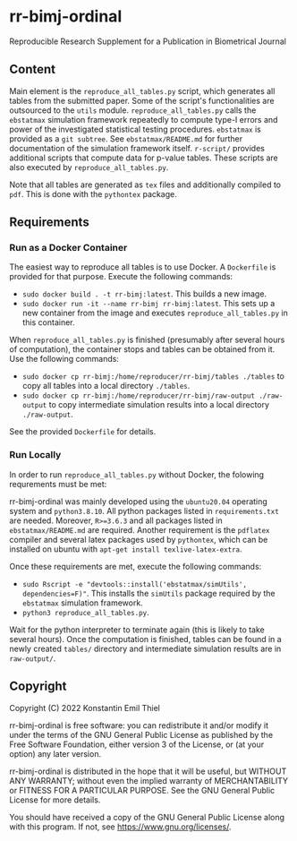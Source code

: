 # rr-bimj-ordinal
Reproducible Research Supplement for a Publication in Biometrical Journal

## Content

Main element is the `reproduce_all_tables.py` script, which generates all tables from the submitted paper.
Some of the script's functionalities are outsourced to the `utils` module.
`reproduce_all_tables.py` calls the `ebstatmax` simulation framework repeatedly to compute type-I errors and power of the investigated statistical testing procedures.
`ebstatmax` is provided as a `git subtree`.
See `ebstatmax/README.md` for further documentation of the simulation framework itself.
`r-script/` provides additional scripts that compute data for p-value tables.
These scripts are also executed by `reproduce_all_tables.py`.

Note that all tables are generated as `tex` files and additionally compiled to `pdf`.
This is done with the `pythontex` package.

## Requirements

### Run as a Docker Container

The easiest way to reproduce all tables is to use Docker.
A `Dockerfile` is provided for that purpose.
Execute the following commands:
  - `sudo docker build . -t rr-bimj:latest`. This builds a new image.
  - `sudo docker run -it --name rr-bimj rr-bimj:latest`. This sets up a new container from the image and executes `reproduce_all_tables.py` in this container.

When `reproduce_all_tables.py` is finished (presumably after several hours of computation), the container stops and tables can be obtained from it.
Use the following commands:
  - `sudo docker cp rr-bimj:/home/reproducer/rr-bimj/tables ./tables` to copy all tables into a local directory `./tables`.
  - `sudo docker cp rr-bimj:/home/reproducer/rr-bimj/raw-output ./raw-output` to copy intermediate simulation results into a local directory `./raw-output`.

See the provided `Dockerfile` for details.


### Run Locally

In order to run `reproduce_all_tables.py` without Docker, the folowing requrements must be met:

rr-bimj-ordinal was mainly developed using the `ubuntu20.04` operating system and `python3.8.10`.
All python packages listed in `requirements.txt` are needed.
Moreover, `R>=3.6.3` and all packages listed in `ebstatmax/README.md` are required. 
Another requirement is the `pdflatex` compiler and several latex packages used by `pythontex`, which can be installed on ubuntu with `apt-get install texlive-latex-extra`.

Once these requirements are met, execute the following commands:
  - `sudo Rscript -e "devtools::install('ebstatmax/simUtils', dependencies=F)"`. This installs the `simUtils` package required by the `ebstatmax` simulation framework.
  - `python3 reproduce_all_tables.py`.

Wait for the python interpreter to terminate again (this is likely to take several hours).
Once the computation is finished, tables can be found in a newly created `tables/` directory and intermediate simulation results are in `raw-output/`.

## Copyright

Copyright (C) 2022  Konstantin Emil Thiel

rr-bimj-ordinal is free software: you can redistribute it and/or modify it under the terms of the GNU General Public License as published by the Free Software Foundation, either version 3 of the License, or (at your option) any later version.

rr-bimj-ordinal is distributed in the hope that it will be useful, but WITHOUT ANY WARRANTY; without even the implied warranty of MERCHANTABILITY or FITNESS FOR A PARTICULAR PURPOSE. See the GNU General Public License for more details.

You should have received a copy of the GNU General Public License along with this program. If not, see <https://www.gnu.org/licenses/>.
